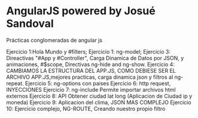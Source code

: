 # AngularJS powered by Josué Sandoval
Prácticas conglomeradas de angular js

Ejercicio 1:Hola Mundo y #filters;
Ejercicio 1: ng-model;
Ejercicio 3: Direactivas "#App y #Controller", Carga Dinamica de Datos por JSON, y animaciones, #$scope, Directivas ng-hide and ng-show.
Ejercicio 4: CAMBIAMOS LA ESTRUCTURA DEL APP.JS, COMO DEBIESE SER EL ARCHIVO APP.JS,mejores practicas, carga dinamica json y filtros al ng-repeat.
Ejercicio 5: ng-options con paises
Ejercicio 6: http request, INYECCIONES
Ejercicio 7: ng-include Permite importar archivos html externos
Ejercicio 8: API Obtener ciudad lat long (Aplicacion de Ciudad ip y moneda)
Ejercicio 9: Aplicacion del clima, JSON MAS COMPLEJO
Ejercicio 10: Ejercicio complejo, NG-ROUTE,  Creando nuestro propio filtro

